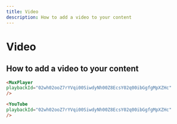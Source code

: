 ```yaml
---
title: Video
description: How to add a video to your content
---
```



# Video



## How to add a video to your content

```md
<MuxPlayer 
playbackId="02wh02ooZ7rYVqi00SiwdyNh00Z8EcsY02q00ibGgfgMpXZHc" 
/>
 ```


 ```md
<YouTube 
playbackId="02wh02ooZ7rYVqi00SiwdyNh00Z8EcsY02q00ibGgfgMpXZHc" 
/>
 ```

